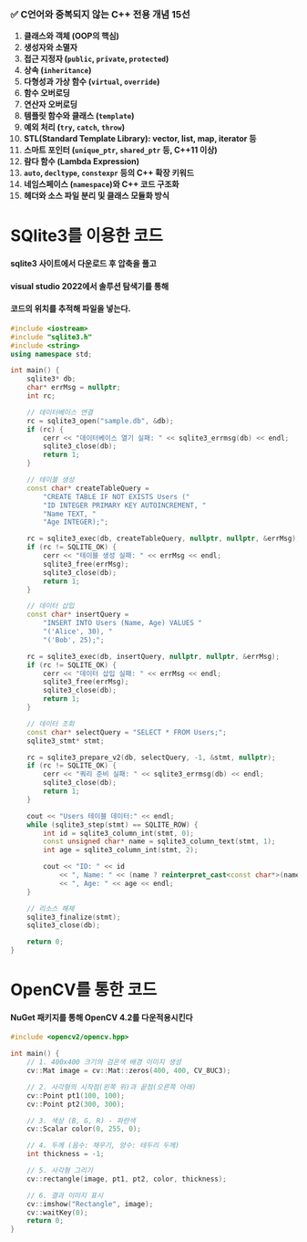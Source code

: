 ### ✅ C언어와 중복되지 않는 **C++ 전용 개념 15선**

1. **클래스와 객체 (OOP의 핵심)**
2. **생성자와 소멸자**
3. **접근 지정자 (`public`, `private`, `protected`)**
4. **상속 (`inheritance`)**
5. **다형성과 가상 함수 (`virtual`, `override`)**
6. **함수 오버로딩**
7. **연산자 오버로딩**
8. **템플릿 함수와 클래스 (`template`)**
9. **예외 처리 (`try`, `catch`, `throw`)**
10. **STL(Standard Template Library): vector, list, map, iterator 등**
11. **스마트 포인터 (`unique_ptr`, `shared_ptr` 등, C++11 이상)**
12. **람다 함수 (Lambda Expression)**
13. **`auto`, `decltype`, `constexpr` 등의 C++ 확장 키워드**
14. **네임스페이스 (`namespace`)와 C++ 코드 구조화**
15. **헤더와 소스 파일 분리 및 클래스 모듈화 방식**

# SQlite3를 이용한 코드
#### sqlite3 사이트에서 다운로드 후 압축을 풀고  
#### visual studio 2022에서 솔루션 탐색기를 통해 
#### 코드의 위치를 추적해 파일을 넣는다.
```cpp
#include <iostream>
#include "sqlite3.h"
#include <string>
using namespace std;

int main() {
    sqlite3* db;
    char* errMsg = nullptr;
    int rc;

    // 데이터베이스 연결
    rc = sqlite3_open("sample.db", &db);
    if (rc) {
        cerr << "데이터베이스 열기 실패: " << sqlite3_errmsg(db) << endl;
        sqlite3_close(db);
        return 1;
    }

    // 테이블 생성
    const char* createTableQuery =
        "CREATE TABLE IF NOT EXISTS Users ("
        "ID INTEGER PRIMARY KEY AUTOINCREMENT, "
        "Name TEXT, "
        "Age INTEGER);";

    rc = sqlite3_exec(db, createTableQuery, nullptr, nullptr, &errMsg);
    if (rc != SQLITE_OK) {
        cerr << "테이블 생성 실패: " << errMsg << endl;
        sqlite3_free(errMsg);
        sqlite3_close(db);
        return 1;
    }

    // 데이터 삽입
    const char* insertQuery =
        "INSERT INTO Users (Name, Age) VALUES "
        "('Alice', 30), "
        "('Bob', 25);";

    rc = sqlite3_exec(db, insertQuery, nullptr, nullptr, &errMsg);
    if (rc != SQLITE_OK) {
        cerr << "데이터 삽입 실패: " << errMsg << endl;
        sqlite3_free(errMsg);
        sqlite3_close(db);
        return 1;
    }

    // 데이터 조회
    const char* selectQuery = "SELECT * FROM Users;";
    sqlite3_stmt* stmt;

    rc = sqlite3_prepare_v2(db, selectQuery, -1, &stmt, nullptr);
    if (rc != SQLITE_OK) {
        cerr << "쿼리 준비 실패: " << sqlite3_errmsg(db) << endl;
        sqlite3_close(db);
        return 1;
    }

    cout << "Users 테이블 데이터:" << endl;
    while (sqlite3_step(stmt) == SQLITE_ROW) {
        int id = sqlite3_column_int(stmt, 0);
        const unsigned char* name = sqlite3_column_text(stmt, 1);
        int age = sqlite3_column_int(stmt, 2);

        cout << "ID: " << id
            << ", Name: " << (name ? reinterpret_cast<const char*>(name) : "NULL")
            << ", Age: " << age << endl;
    }

    // 리소스 해제
    sqlite3_finalize(stmt);
    sqlite3_close(db);

    return 0;
}
```
# OpenCV를 통한 코드
#### NuGet 패키지를 통해 OpenCV 4.2를 다운적용시킨다
```cpp
#include <opencv2/opencv.hpp>

int main() {
    // 1. 400x400 크기의 검은색 배경 이미지 생성
    cv::Mat image = cv::Mat::zeros(400, 400, CV_8UC3);

    // 2. 사각형의 시작점(왼쪽 위)과 끝점(오른쪽 아래)
    cv::Point pt1(100, 100);
    cv::Point pt2(300, 300);

    // 3. 색상 (B, G, R) - 파란색
    cv::Scalar color(0, 255, 0);

    // 4. 두께 (음수: 채우기, 양수: 테두리 두께)
    int thickness = -1;

    // 5. 사각형 그리기
    cv::rectangle(image, pt1, pt2, color, thickness);

    // 6. 결과 이미지 표시
    cv::imshow("Rectangle", image);
    cv::waitKey(0);
    return 0;
}
```
